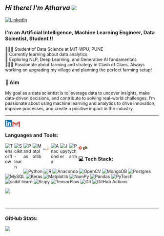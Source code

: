 
## ***Hi there! I'm Atharva <img src="https://media.giphy.com/media/3ohhwMDyS6rv3sB8yI/giphy.gif" width=50 hight=50>***

[![LinkedIn](https://img.shields.io/badge/LinkedIn-Connect-blue?style=social&logo=linkedin)](https://www.linkedin.com/in/atharva-dumbre-481961226)

###  I'm an Artificial Intelligence, Machine Learning Engineer, Data Scientist, Student !! 

👩🏻‍🎓 Student of Data Science at MIT-WPU, PUNE <br/>
💭 Currently learning about data analytics <br/>
📝 Exploring NLP, Deep Learning, and Generative AI fundamentals<br/>
🧑🏻‍🌾 Passionate about farming and strategy in Clash of Clans. Always working on upgrading my village and planning the perfect farming setup!
### 🎯 Aim
My goal as a data scientist is to leverage data to uncover insights, make data-driven decisions, and contribute to solving real-world challenges. I’m passionate about using machine learning and analytics to drive innovation, improve processes, and create a positive impact in the industry.

<!-- GitHub stats from https://github.com/anuraghazra/github-readme-stats -->
<!-- ![](https://github-readme-stats.vercel.app/api?username=31Atharva&theme=radical&hide_border=false&include_all_commits=true&count_private=true)<br/> -->



-----
[<img align="left" alt="Atharva | LinkedIn" width="22px" src="https://github.com/31Atharva/31Atharva/blob/main/icons/linkedin.png" />](https://www.linkedin.com/in/atharva-dumbre-481961226)
[<img align="left" width="28px" src="https://github.com/31Atharva/31Atharva/blob/main/icons/gmail2.png" />](mailto:atharvadumbre02@gmail.com)


<br>

### Languages and Tools:
[<img align="left" alt="Tensorflow" width="30px" src="https://user-images.githubusercontent.com/75840165/113471283-0aea1a00-9479-11eb-82e3-b9264ffe9aab.png"/>][tensorflow]
[<img align="left" alt="Scikit-learn" width="30px" src="https://user-images.githubusercontent.com/75840165/113471281-09205680-9479-11eb-9947-e712f7dd33f7.png" />][sklearn]
[<img align="left" alt="Pandas" width="30px" src="https://user-images.githubusercontent.com/75840165/113471285-0c1b4700-9479-11eb-9060-01f171b3b562.png" />][pandas]
[<img align="left" alt="Matplotlib" width="30px" src="https://user-images.githubusercontent.com/75840165/113471284-0b82b080-9479-11eb-98a0-bed08a493efb.png" />](https://matplotlib.org/)
[<img align="left" alt="MySQL" width="30px" src="https://raw.githubusercontent.com/github/explore/80688e429a7d4ef2fca1e82350fe8e3517d3494d/topics/mysql/mysql.png" />](https://www.mysql.com/)
[<img align="left" alt="Anaconda" width="30px" src="https://user-images.githubusercontent.com/75840165/113471448-eb9fbc80-9479-11eb-8590-c52a359c7ede.png" />](https://www.anaconda.com/)
[<img align="left" alt="Jupyter" width="30px" src="https://user-images.githubusercontent.com/75840165/113471503-5650f800-947a-11eb-9039-5d3b7cdc2c53.png" />](https://jupyter.org/)
[<img align="left" alt="Pycharm" width="30px" src="https://user-images.githubusercontent.com/75840165/113471548-c3fd2400-947a-11eb-8b5b-bd5bc3886cc0.png" />](https://www.jetbrains.com/pycharm/)
[<img align="left" alt="Git" width="30px" src="https://raw.githubusercontent.com/github/explore/80688e429a7d4ef2fca1e82350fe8e3517d3494d/topics/git/git.png" />](https://git-scm.com/)

</br>

### 💻 Tech Stack:
![Python](https://img.shields.io/badge/python-3670A0?style=for-the-badge&logo=python&logoColor=ffdd54) ![R](https://img.shields.io/badge/r-%23276DC3.svg?style=for-the-badge&logo=r&logoColor=white) ![Anaconda](https://img.shields.io/badge/Anaconda-%2344A833.svg?style=for-the-badge&logo=anaconda&logoColor=white) ![OpenCV](https://img.shields.io/badge/opencv-%23white.svg?style=for-the-badge&logo=opencv&logoColor=white) ![MongoDB](https://img.shields.io/badge/MongoDB-%234ea94b.svg?style=for-the-badge&logo=mongodb&logoColor=white) ![Postgres](https://img.shields.io/badge/postgres-%23316192.svg?style=for-the-badge&logo=postgresql&logoColor=white) ![MySQL](https://img.shields.io/badge/mysql-4479A1.svg?style=for-the-badge&logo=mysql&logoColor=white) ![Keras](https://img.shields.io/badge/Keras-%23D00000.svg?style=for-the-badge&logo=Keras&logoColor=white) ![Matplotlib](https://img.shields.io/badge/Matplotlib-%23ffffff.svg?style=for-the-badge&logo=Matplotlib&logoColor=black) ![NumPy](https://img.shields.io/badge/numpy-%23013243.svg?style=for-the-badge&logo=numpy&logoColor=white) ![Pandas](https://img.shields.io/badge/pandas-%23150458.svg?style=for-the-badge&logo=pandas&logoColor=white) ![PyTorch](https://img.shields.io/badge/PyTorch-%23EE4C2C.svg?style=for-the-badge&logo=PyTorch&logoColor=white) ![scikit-learn](https://img.shields.io/badge/scikit--learn-%23F7931E.svg?style=for-the-badge&logo=scikit-learn&logoColor=white) ![Scipy](https://img.shields.io/badge/SciPy-%230C55A5.svg?style=for-the-badge&logo=scipy&logoColor=%white) ![TensorFlow](https://img.shields.io/badge/TensorFlow-%23FF6F00.svg?style=for-the-badge&logo=TensorFlow&logoColor=white) ![Git](https://img.shields.io/badge/git-%23F05033.svg?style=for-the-badge&logo=git&logoColor=white) ![GitHub Actions](https://img.shields.io/badge/github%20actions-%232671E5.svg?style=for-the-badge&logo=githubactions&logoColor=white)

[![](https://visitcount.itsvg.in/api?id=31Atharva&icon=0&color=0)](https://visitcount.itsvg.in)

<br />

---

<!-- Links -->
[linkedin]: www.linkedin.com/in/atharva-dumbre-481961226
[github]: https://github.com/31Atharva
[tensorflow]: https://www.tensorflow.org/
[sklearn]: https://scikit-learn.org/stable/index.html
[pandas]: https://pandas.pydata.org
[gmail]: atharvadumbre02@gmail.com



### GitHub Stats:
![](http://github-profile-summary-cards.vercel.app/api/cards/profile-details?username=31Atharva&theme=github_dark)
